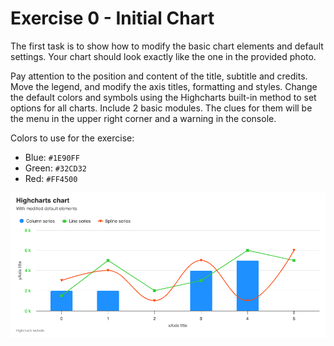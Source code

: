# Exercise 0 - Initial Chart

The first task is to show how to modify the basic chart elements and default settings. Your chart should look exactly like the one in the provided photo.

Pay attention to the position and content of the title, subtitle and credits. Move the legend, and modify the axis titles, formatting and styles. Change the default colors and symbols using the Highcharts built-in method to set options for all charts. Include 2 basic modules. The clues for them will be the menu in the upper right corner and a warning in the console.

Colors to use for the exercise:
- Blue: `#1E90FF`
- Green: `#32CD32`
- Red: `#FF4500`


![exercise.png](exercise.png)
